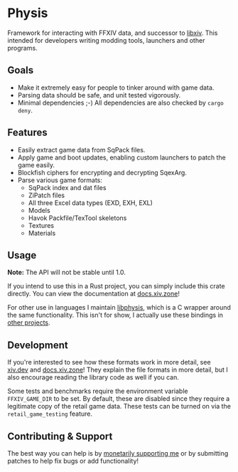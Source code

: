 # Physis

Framework for interacting with FFXIV data, and successor to [libxiv](https://git.sr.ht/~redstrate/libxiv). This intended for 
developers writing modding tools, launchers and other programs.

## Goals
* Make it extremely easy for people to tinker around with game data. 
* Parsing data should be safe, and unit tested vigorously.
* Minimal dependencies ;-) All dependencies are also checked by `cargo deny`.

## Features

* Easily extract game data from SqPack files.
* Apply game and boot updates, enabling custom launchers to patch the game easily.
* Blockfish ciphers for encrypting and decrypting SqexArg.
* Parse various game formats:
  * SqPack index and dat files
  * ZiPatch files
  * All three Excel data types (EXD, EXH, EXL)
  * Models
  * Havok Packfile/TexTool skeletons
  * Textures
  * Materials

## Usage

**Note:** The API will not be stable until 1.0.

If you intend to use this in a Rust project, you can simply include this crate directly. You can view the documentation at [docs.xiv.zone](https://docs.xiv.zone/docs/physis)!

For other use in languages I maintain [libphysis](https://git.sr.ht/~redstrate/libphysis), which is a C wrapper
around the same functionality. This isn't for show, I actually use these bindings in [other projects](https://git.sr.ht/~redstrate/astra).
  
## Development

If you're interested to see how these formats work in more detail, see [xiv.dev](https://xiv.dev/) and [docs.xiv.zone](https://docs.xiv.zone)!
They explain the file formats in more detail, but I also encourage reading the library code as well if you can.

Some tests and benchmarks require the environment variable `FFXIV_GAME_DIR` to be set. By default, these are disabled
since they require a legitimate copy of the retail game data. These tests can be turned on via the `retail_game_testing`
feature.

## Contributing & Support

The best way you can help is by [monetarily supporting me](https://redstrate.com/about/) or by submitting patches to help fix bugs or add functionality!
